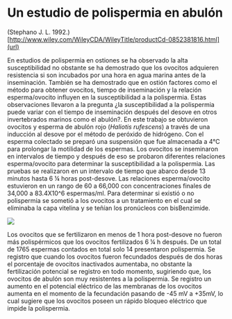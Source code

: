 
# Un estudio de polispermia en abulón
(Stephano J. L. 1992.)[http://www.wiley.com/WileyCDA/WileyTitle/productCd-0852381816.html](url)

En estudios de polispermia en ostiones se ha observado la alta susceptibilidad no obstante se ha demostrado que los ovocitos adquieren resistencia si son incubados por una hora en agua marina antes de la inseminación. También se ha demostrado que en ostión factores como el método para obtener ovocitos, tiempo de inseminación y la relación esperma/ovocito influyen en la susceptibilidad a la polispermia. Estas observaciones llevaron a la pregunta ¿la susceptibilidad a la polispermia puede variar con el tiempo de inseminación después del desove en otros invertebrados marinos como el abulón?. En este trabajo se obtuvieron ovocitos y esperma de abulón rojo (*Haliotis rufescens*) a través de una inducción al desove por el método de peróxido de hidrógeno. Con el esperma colectado se preparó una suspensión que fue almacenada a 4°C para prolongar la motilidad de los espermas. Los ovocitos se inseminaron en intervalos de tiempo y después de eso se probaron diferentes relaciones esperma/ovocito para determinar la susceptibilidad a la polispermia. Las pruebas se realizaron en un intervalo de tiempo que abarco desde 13 minutos hasta 6 ¼ horas post-desove. Las relaciones esperma/ovocito estuvieron en un rango de 60 a 66,000 con concentraciones finales de 34,000 a 83.4X10^6 espermas/ml.  Para determinar si existió o no polispermia se sometió a los ovocitos a un tratamiento en el cual se eliminaba la capa vitelina y se teñían los pronúcleos con bisBenzimide.

<img src="http://www.cer.com.gt/images/pronucleolucinda.jpg">



Los ovocitos que se fertilizaron en menos de 1 hora post-desove no fueron más polispérmicos que los ovocitos fertilizados 6 ¼ h después. De un total de 1765 espermas contados en total solo 14 presentaron polispermia. Se registro que cuando los ovocitos fueron fecundados después de dos horas el porcentaje de ovocitos inactivados aumentaba, no obstante la fertilización potencial se registro en todo momento, sugiriendo que, los ovocitos de abulón son muy resistentes a la polispermia. Se registro un aumento en el potencial eléctrico de las membranas de los ovocitos aumenta en el momento de la fecundación pasando de -45 mV a +35mV, lo cual sugiere que los ovocitos poseen un rápido bloqueo eléctrico que impide la polispermia.
